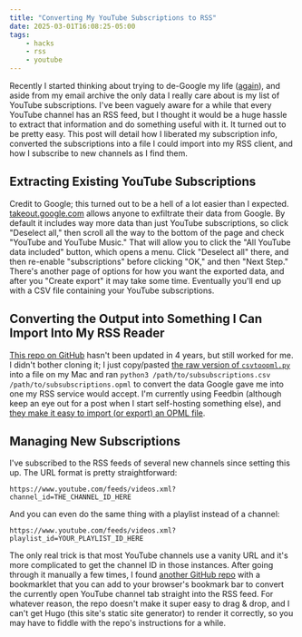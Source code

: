 ```yaml
---
title: "Converting My YouTube Subscriptions to RSS"
date: 2025-03-01T16:08:25-05:00
tags:
    - hacks
    - rss
    - youtube
---
```


Recently I started thinking about trying to de-Google my life
([again](/blog/building-a-raspberry-pi-mail-server-why-2013-08-04/)),
and aside from my email archive the only data I really care about is my list of YouTube subscriptions. I've been vaguely aware for a while that every YouTube channel has an RSS feed, but I thought it would be a huge hassle to extract that information and do something useful with it. It turned out to be pretty easy. This post will detail how I liberated my subscription info, converted the subscriptions into a file I could import into my RSS client, and how I subscribe to new channels as I find them.

## Extracting Existing YouTube Subscriptions

Credit to Google; this turned out to be a hell of a lot easier than I expected. [takeout.google.com](https://takeout.google.com) allows anyone to exfiltrate their data from Google. By default it includes way more data than just YouTube subscriptions, so click "Deselect all," then scroll all the way to the bottom of the page and check "YouTube and YouTube Music." That will allow you to click the "All YouTube data included" button, which opens a menu. Click "Deselect all" there, and then re-enable "subscriptions" before clicking "OK," and then "Next Step." There's another page of options for how you want the exported data, and after you "Create export" it may take some time. Eventually you'll end up with a CSV file containing your YouTube subscriptions.

## Converting the Output into Something I Can Import Into My RSS Reader

[This repo on GitHub](https://github.com/rredford/YouTubeDataToRSS) hasn't been updated in 4 years, but still worked for me. I didn't bother cloning it; I just copy/pasted [the raw version of `csvtoopml.py`](https://raw.githubusercontent.com/rredford/YouTubeDataToRSS/refs/heads/main/csvtoopml.py) into a file on my Mac and ran `python3 /path/to/subsubscriptions.csv /path/to/subsubscriptions.opml` to convert the data Google gave me into one my RSS service would accept. I'm currently using Feedbin (although keep an eye out for a post when I start self-hosting something else), and [they make it easy to import (or export) an OPML file](https://feedbin.com/help/how-to-subscribe/).

## Managing New Subscriptions

I've subscribed to the RSS feeds of several new channels since setting this up. The URL format is pretty straightforward:

```
https://www.youtube.com/feeds/videos.xml?channel_id=THE_CHANNEL_ID_HERE
```

And you can even do the same thing with a playlist instead of a channel:

```
https://www.youtube.com/feeds/videos.xml?playlist_id=YOUR_PLAYLIST_ID_HERE
```

The only real trick is that most YouTube channels use a vanity URL and it's more complicated to get the channel ID in those instances. After going through it manually a few times, I found [another GitHub repo](https://github.com/cdevroe/yt-rss) with a bookmarklet that you can add to your browser's bookmark bar to convert the currently open YouTube channel tab straight into the RSS feed. For whatever reason, the repo doesn't make it super easy to drag & drop, and I can't get Hugo (this site's static site generator) to render it correctly, so you may have to fiddle with the repo's instructions for a while.
